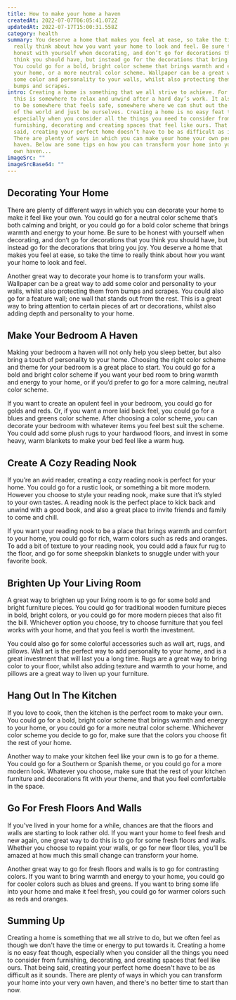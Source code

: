 ```yaml
---
title: How to make your home a haven
createdAt: 2022-07-07T06:05:41.072Z
updatedAt: 2022-07-17T15:00:31.558Z
category: health
summary: You deserve a home that makes you feel at ease, so take the time to
  really think about how you want your home to look and feel. Be sure to be
  honest with yourself when decorating, and don’t go for decorations that you
  think you should have, but instead go for the decorations that bring you joy.
  You could go for a bold, bright color scheme that brings warmth and energy to
  your home, or a more neutral color scheme. Wallpaper can be a great way to add
  some color and personality to your walls, whilst also protecting them from
  bumps and scrapes.
intro: Creating a home is something that we all strive to achieve. For most,
  this is somewhere to relax and unwind after a hard day’s work. It also needs
  to be somewhere that feels safe, somewhere where we can shut out the troubles
  of the world and just be ourselves. Creating a home is no easy feat though,
  especially when you consider all the things you need to consider from
  furnishing, decorating and creating spaces that feel like ours. That being
  said, creating your perfect home doesn’t have to be as difficult as it sounds.
  There are plenty of ways in which you can make your home your own personal
  haven. Below are some tips on how you can transform your home into your very
  own haven...
imageSrc: ""
imageSrcBase64: ""
---
```


## Decorating Your Home

There are plenty of different ways in which you can decorate your home to make it feel like your own. You could go for a neutral color scheme that’s both calming and bright, or you could go for a bold color scheme that brings warmth and energy to your home. Be sure to be honest with yourself when decorating, and don’t go for decorations that you think you should have, but instead go for the decorations that bring you joy. You deserve a home that makes you feel at ease, so take the time to really think about how you want your home to look and feel.

Another great way to decorate your home is to transform your walls. Wallpaper can be a great way to add some color and personality to your walls, whilst also protecting them from bumps and scrapes. You could also go for a feature wall; one wall that stands out from the rest. This is a great way to bring attention to certain pieces of art or decorations, whilst also adding depth and personality to your home.

## Make Your Bedroom A Haven

Making your bedroom a haven will not only help you sleep better, but also bring a touch of personality to your home. Choosing the right color scheme and theme for your bedroom is a great place to start. You could go for a bold and bright color scheme if you want your bed room to bring warmth and energy to your home, or if you’d prefer to go for a more calming, neutral color scheme.

If you want to create an opulent feel in your bedroom, you could go for golds and reds. Or, if you want a more laid back feel, you could go for a blues and greens color scheme. After choosing a color scheme, you can decorate your bedroom with whatever items you feel best suit the scheme. You could add some plush rugs to your hardwood floors, and invest in some heavy, warm blankets to make your bed feel like a warm hug.

## Create A Cozy Reading Nook

If you’re an avid reader, creating a cozy reading nook is perfect for your home. You could go for a rustic look, or something a bit more modern. However you choose to style your reading nook, make sure that it’s styled to your own tastes. A reading nook is the perfect place to kick back and unwind with a good book, and also a great place to invite friends and family to come and chill.

If you want your reading nook to be a place that brings warmth and comfort to your home, you could go for rich, warm colors such as reds and oranges. To add a bit of texture to your reading nook, you could add a faux fur rug to the floor, and go for some sheepskin blankets to snuggle under with your favorite book.

## Brighten Up Your Living Room

A great way to brighten up your living room is to go for some bold and bright furniture pieces. You could go for traditional wooden furniture pieces in bold, bright colors, or you could go for more modern pieces that also fit the bill. Whichever option you choose, try to choose furniture that you feel works with your home, and that you feel is worth the investment.

You could also go for some colorful accessories such as wall art, rugs, and pillows. Wall art is the perfect way to add personality to your home, and is a great investment that will last you a long time. Rugs are a great way to bring color to your floor, whilst also adding texture and warmth to your home, and pillows are a great way to liven up your furniture.

## Hang Out In The Kitchen

If you love to cook, then the kitchen is the perfect room to make your own. You could go for a bold, bright color scheme that brings warmth and energy to your home, or you could go for a more neutral color scheme. Whichever color scheme you decide to go for, make sure that the colors you choose fit the rest of your home.

Another way to make your kitchen feel like your own is to go for a theme. You could go for a Southern or Spanish theme, or you could go for a more modern look. Whatever you choose, make sure that the rest of your kitchen furniture and decorations fit with your theme, and that you feel comfortable in the space.

## Go For Fresh Floors And Walls

If you’ve lived in your home for a while, chances are that the floors and walls are starting to look rather old. If you want your home to feel fresh and new again, one great way to do this is to go for some fresh floors and walls. Whether you choose to repaint your walls, or go for new floor tiles, you’ll be amazed at how much this small change can transform your home.

Another great way to go for fresh floors and walls is to go for contrasting colors. If you want to bring warmth and energy to your home, you could go for cooler colors such as blues and greens. If you want to bring some life into your home and make it feel fresh, you could go for warmer colors such as reds and oranges.

## Summing Up

Creating a home is something that we all strive to do, but we often feel as though we don't have the time or energy to put towards it. Creating a home is no easy feat though, especially when you consider all the things you need to consider from furnishing, decorating, and creating spaces that feel like ours. That being said, creating your perfect home doesn't have to be as difficult as it sounds. There are plenty of ways in which you can transform your home into your very own haven, and there's no better time to start than now.

